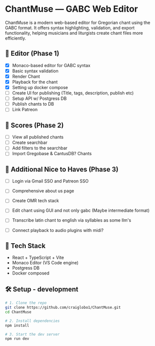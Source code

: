 # ChantMuse — GABC Web Editor

ChantMuse is a modern web-based editor for Gregorian chant using the GABC format. It offers syntax highlighting, validation, and export functionality, helping musicians and liturgists create chant files more efficiently.



## 🚀 Editor (Phase 1)
- [x] Monaco-based editor for GABC syntax
- [x] Basic syntax validation
- [x] Render Chant
- [x] Playback for the chant
- [x] Setting up docker compose
- [ ] Create UI for publishing (Title, tags, description, publish etc)
- [ ] Setup API w/ Postgress DB
- [ ] Publish chants to DB
- [ ] Link Patreon

## 🚀 Scores (Phase 2)
- [ ] View all published chants
- [ ] Create searchbar
- [ ] Add filters to the searchbar
- [ ] Import Gregobase & CantusDB? Chants

## 🚀 Additional Nice to Haves (Phase 3)
- [ ] Login via Gmail SSO and Patreon SSO
- [ ] Comprehensive about us page
- [ ] Create OMR tech stack
- [ ] Edit chant using GUI and not only gabc (Maybe intermediate format)
- [ ] Transcribe latin chant to english via syllables as some llm's
- [ ] Connect playback to audio plugins with midi?



## 🧰 Tech Stack
- React + TypeScript + Vite
- Monaco Editor (VS Code engine)
- Postgress DB
- Docker composed



## 🛠 Setup - development

```bash
# 1. Clone the repo
git clone https://github.com/craiglobo1/ChantMuse.git
cd ChantMuse

# 2. Install dependencies
npm install

# 3. Start the dev server
npm run dev
```

